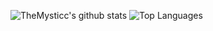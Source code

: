 ![TheMysticc's github stats](
https://github-readme-stats.vercel.app/api?username=TheMysticc&count_private=true&show_icons=true&theme=merko&custom_title=My%20stats&hide_border=true&hide_title=true
)
![Top Languages](
https://github-readme-stats.vercel.app/api/top-langs/?username=TheMysticc&layout=compact&theme=merko&custom_title=My%20most%20used%20languages&hide_border=true
)
